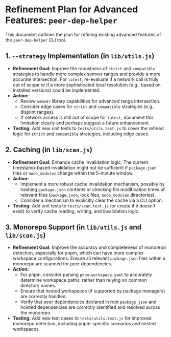 # Refinement Plan for Advanced Features: `peer-dep-helper`

This document outlines the plan for refining existing advanced features of the `peer-dep-helper` CLI tool.

## 1. `--strategy` Implementation (in `lib/utils.js`)

*   **Refinement Goal:** Improve the robustness of `strict` and `compatible` strategies to handle more complex semver ranges and provide a more accurate intersection. For `latest`, re-evaluate if a network call is truly out of scope or if a more sophisticated local resolution (e.g., based on installed versions) could be implemented.
*   **Action:**
    *   Review `semver` library capabilities for advanced range intersection.
    *   Consider edge cases for `strict` and `compatible` strategies (e.g., disjoint ranges).
    *   If network access is still out of scope for `latest`, document this limitation clearly and perhaps suggest a future enhancement.
*   **Testing:** Add new unit tests to `tests/utils.test.js` to cover the refined logic for `strict` and `compatible` strategies, including edge cases.

## 2. Caching (in `lib/scan.js`)

*   **Refinement Goal:** Enhance cache invalidation logic. The current timestamp-based invalidation might not be sufficient if `package.json` files or `node_modules` change within the 5-minute window.
*   **Action:**
    *   Implement a more robust cache invalidation mechanism, possibly by hashing `package.json` contents or checking file modification times of relevant files (`package.json`, lock files, `node_modules` directories).
    *   Consider a mechanism to explicitly clear the cache via a CLI option.
*   **Testing:** Add unit tests to `tests/scan.test.js` (or create if it doesn't exist) to verify cache reading, writing, and invalidation logic.

## 3. Monorepo Support (in `lib/utils.js` and `lib/scan.js`)

*   **Refinement Goal:** Improve the accuracy and completeness of monorepo detection, especially for pnpm, which can have more complex workspace configurations. Ensure all relevant `package.json` files within a monorepo are scanned for peer dependencies.
*   **Action:**
    *   For pnpm, consider parsing `pnpm-workspace.yaml` to accurately determine workspace paths, rather than relying on common directory names.
    *   Ensure that nested workspaces (if supported by package managers) are correctly handled.
    *   Verify that peer dependencies declared in root `package.json` and hoisted dependencies are correctly identified and resolved across the monorepo.
*   **Testing:** Add new test cases to `tests/utils.test.js` for improved monorepo detection, including pnpm-specific scenarios and nested workspaces.